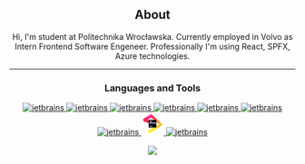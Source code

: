 <div align="center">
  
## About
  Hi, I'm student at Politechnika Wrocławska. Currently employed in Volvo as Intern Frontend Software Engeneer.
  Professionally I'm using React, SPFX, Azure technologies.

-------------------

### Languages and Tools  

<a href="https://www.jetbrains.com/" target="_blank" rel="noreferrer"> <img src="https://raw.githubusercontent.com/isocpp/logos/master/cpp_logo.png" alt="jetbrains" width="40" height="40"/> </a> 
<a href="https://www.jetbrains.com/" target="_blank" rel="noreferrer"> <img src="https://cdn-icons-png.flaticon.com/512/5968/5968292.png" alt="jetbrains" width="40" height="40"/> </a> 
<a href="https://www.jetbrains.com/" target="_blank" rel="noreferrer"> <img src="https://cdn3.iconfinder.com/data/icons/logos-and-brands-adobe/512/267_Python-512.png" alt="jetbrains" width="40" height="40"/> </a> 
<a href="https://www.jetbrains.com/" target="_blank" rel="noreferrer"> <img src="https://git-scm.com/images/logos/downloads/Git-Icon-1788C.png" alt="jetbrains" width="40" height="40"/> </a> 
<a href="https://www.jetbrains.com/" target="_blank" rel="noreferrer"> <img src="https://cdn-icons-png.flaticon.com/512/226/226777.png" alt="jetbrains" width="40" height="40"/> </a> 
<a href="https://www.jetbrains.com/" target="_blank" rel="noreferrer"> <img src="https://upload.wikimedia.org/wikipedia/commons/thumb/a/a7/React-icon.svg/2300px-React-icon.svg.png" alt="jetbrains" width="40" height="35"/> </a> 
<a href="https://www.jetbrains.com/" target="_blank" rel="noreferrer"> <img src="https://upload.wikimedia.org/wikipedia/commons/thumb/9/9a/Visual_Studio_Code_1.35_icon.svg/2048px-Visual_Studio_Code_1.35_icon.svg.png" alt="jetbrains" width="40" height="40"/> </a> 
<a href="https://www.jetbrains.com/" target="_blank" rel="noreferrer"> <img src="https://raw.githubusercontent.com/devicons/devicon/master/icons/jetbrains/jetbrains-original.svg" alt="jetbrains" width="40" height="40"/> </a> 
<a href="https://www.jetbrains.com/" target="_blank" rel="noreferrer"> <img src="https://cdn-icons-png.flaticon.com/512/25/25231.png" alt="jetbrains" width="40" height="40"/> </a> 
</b>
<p aligh="left"><a href="https://github.com/serwus701">
<img align="center" src="https://github-readme-stats.vercel.app/api/top-langs/?username=serwus701&title_color=ffffff&text_color=c9cacc&icon_color=2bbc8a&bg_color=1d1f21" />
</a>

<div>
